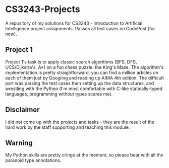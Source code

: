 # CS3243-Projects
A repository of my solutions for CS3243 - Introduction to Artificial Intelligence project assignments. Passes all test cases on CodePost (for now).

## Project 1
Project 1's task is to apply classic search algorithms (BFS, DFS, UCS/Dijkstra's, A*) on a fun chess puzzle: the King's Maze. 
The algorithm's implementation is pretty straightforward, you can find a million articles on each of them just by Googling and reading up AIMA 4th edition.
The difficult part was parsing the test cases then setting up the data structures, and wrestling with the Python 
(I'm most comfortable with C-like statically-typed languages; programming without types scares me).

## Disclaimer
I did not come up with the projects and tasks - they are the result of the hard work by the staff supporting and teaching this module.

## Warning
My Python skills are pretty cringe at the moment, so please bear with all the paranoid type annotations.

